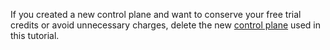 If you created a new control plane and want to conserve your free trial credits or avoid unnecessary charges, delete the new [control plane](https://cloud.konghq.com/gateway-manager/) used in this tutorial.